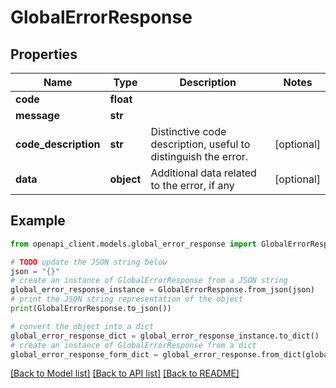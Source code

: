 # GlobalErrorResponse


## Properties

Name | Type | Description | Notes
------------ | ------------- | ------------- | -------------
**code** | **float** |  | 
**message** | **str** |  | 
**code_description** | **str** | Distinctive code description, useful to distinguish the error. | [optional] 
**data** | **object** | Additional data related to the error, if any | [optional] 

## Example

```python
from openapi_client.models.global_error_response import GlobalErrorResponse

# TODO update the JSON string below
json = "{}"
# create an instance of GlobalErrorResponse from a JSON string
global_error_response_instance = GlobalErrorResponse.from_json(json)
# print the JSON string representation of the object
print(GlobalErrorResponse.to_json())

# convert the object into a dict
global_error_response_dict = global_error_response_instance.to_dict()
# create an instance of GlobalErrorResponse from a dict
global_error_response_form_dict = global_error_response.from_dict(global_error_response_dict)
```
[[Back to Model list]](../README.md#documentation-for-models) [[Back to API list]](../README.md#documentation-for-api-endpoints) [[Back to README]](../README.md)


